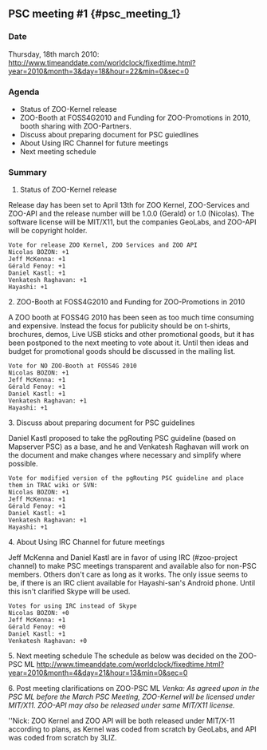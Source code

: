 ## PSC meeting \#1 {#psc_meeting_1}

### Date

Thursday, 18th march 2010:
<http://www.timeanddate.com/worldclock/fixedtime.html?year=2010&month=3&day=18&hour=22&min=0&sec=0>

### Agenda

-   Status of ZOO-Kernel release
-   ZOO-Booth at FOSS4G2010 and Funding for ZOO-Promotions in 2010,
    booth sharing with ZOO-Partners.
-   Discuss about preparing document for PSC guiedlines
-   About Using IRC Channel for future meetings
-   Next meeting schedule

### Summary

1.  Status of ZOO-Kernel release

Release day has been set to April 13th for ZOO Kernel, ZOO-Services and
ZOO-API and the release number will be 1.0.0 (Gerald) or 1.0 (Nicolas).
The software license will be MIT/X11, but the companies GeoLabs, and
ZOO-API will be copyright holder.

    Vote for release ZOO Kernel, ZOO Services and ZOO API
    Nicolas BOZON: +1
    Jeff McKenna: +1
    Gérald Fenoy: +1
    Daniel Kastl: +1
    Venkatesh Raghavan: +1
    Hayashi: +1

2\. ZOO-Booth at FOSS4G2010 and Funding for ZOO-Promotions in 2010

A ZOO booth at FOSS4G 2010 has been seen as too much time consuming and
expensive. Instead the focus for publicity should be on t-shirts,
brochures, demos, Live USB sticks and other promotional goods, but it
has been postponed to the next meeting to vote about it. Until then
ideas and budget for promotional goods should be discussed in the
mailing list.

    Vote for NO ZOO-Booth at FOSS4G 2010
    Nicolas BOZON: +1
    Jeff McKenna: +1
    Gérald Fenoy: +1
    Daniel Kastl: +1
    Venkatesh Raghavan: +1
    Hayashi: +1

3\. Discuss about preparing document for PSC guidelines

Daniel Kastl proposed to take the pgRouting PSC guideline (based on
Mapserver PSC) as a base, and he and Venkatesh Raghavan will work on the
document and make changes where necessary and simplify where possible.

    Vote for modified version of the pgRouting PSC guideline and place them in TRAC wiki or SVN:
    Nicolas BOZON: +1
    Jeff McKenna: +1
    Gérald Fenoy: +1
    Daniel Kastl: +1
    Venkatesh Raghavan: +1
    Hayashi: +1

4\. About Using IRC Channel for future meetings

Jeff McKenna and Daniel Kastl are in favor of using IRC (\#zoo-project
channel) to make PSC meetings transparent and available also for non-PSC
members. Others don\'t care as long as it works. The only issue seems to
be, if there is an IRC client available for Hayashi-san\'s Android
phone. Until this isn\'t clarified Skype will be used.

    Votes for using IRC instead of Skype
    Nicolas BOZON: +0
    Jeff McKenna: +1
    Gérald Fenoy: +0
    Daniel Kastl: +1
    Venkatesh Raghavan: +0

5\. Next meeting schedule The schedule as below was decided on the
ZOO-PSC ML
<http://www.timeanddate.com/worldclock/fixedtime.html?year=2010&month=4&day=21&hour=13&min=0&sec=0>

6\. Post meeting clarifications on ZOO-PSC ML *Venka: As agreed upon in
the PSC ML before the March PSC Meeting, ZOO-Kernel will be licensed
under MIT/X11. ZOO-API may also be released under same MIT/X11 license.*

\'\'Nick: ZOO Kernel and ZOO API will be both released under MIT/X-11
according to plans, as Kernel was coded from scratch by GeoLabs, and API
was coded from scratch by 3LIZ.
